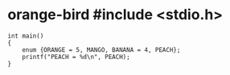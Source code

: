 # orange-bird    #include <stdio.h>
    int main()
    {
        enum {ORANGE = 5, MANGO, BANANA = 4, PEACH};
        printf("PEACH = %d\n", PEACH);
    }
